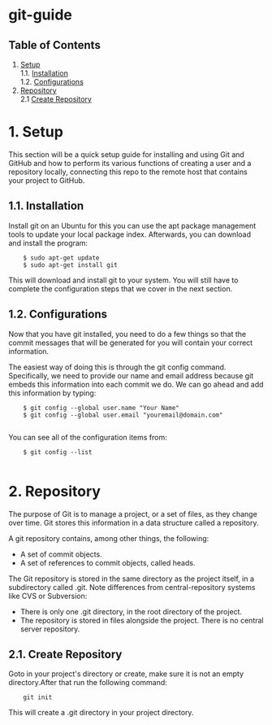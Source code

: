 # git-guide

## Table of Contents
  1. [Setup](#1-basic-setup)  
    1.1. [Installation](#11-git-installation)  
    1.2. [Configurations](#12-git-configurations)
  2. [Repository](#2-repository)   
    2.1 [Create Repository](#21-create-repository)
         
    
 
   
# 1. Setup

This section will be a quick setup guide for installing and using Git and GitHub and how to perform its various functions of creating a user and a repository locally, connecting this repo to the remote host that contains your project to GitHub.

## 1.1. Installation

Install git on an Ubuntu for this you can use the apt package management tools to update your local package index. Afterwards, you can download and install the program:

```
    $ sudo apt-get update
    $ sudo apt-get install git

```

This will download and install git to your system. You will still have to complete the configuration steps that we cover in the next section.

## 1.2. Configurations

Now that you have git installed, you need to do a few things so that the commit messages that will be generated for you will contain your correct information.

The easiest way of doing this is through the git config command. Specifically, we need to provide our name and email address because git embeds this information into each commit we do. We can go ahead and add this information by typing:

```
    $ git config --global user.name "Your Name"
    $ git config --global user.email "youremail@domain.com"
    
```

You can see all of the configuration items from:


```
    $ git config --list
    
```

# 2. Repository

The purpose of Git is to manage a project, or a set of files, as they change over time. Git stores this information in a data structure called a repository.

A git repository contains, among other things, the following:

    
* A set of commit objects.
* A set of references to commit objects, called heads.
    
    
The Git repository is stored in the same directory as the project itself, in a subdirectory called .git. Note differences from central-repository systems like CVS or Subversion:
    
* There is only one .git directory, in the root directory of the project.
* The repository is stored in files alongside the project. There is no central server repository.
    
## 2.1. Create Repository
     
Goto in your project's directory or create, make sure it is not an empty directory.After that run the following command:
    
```
    git init   

```
This will create a .git directory in your project directory.
        
